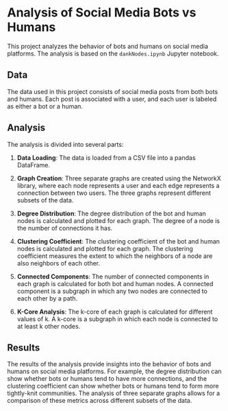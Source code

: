 # Analysis of Social Media Bots vs Humans

This project analyzes the behavior of bots and humans on social media platforms. The analysis is based on the `dankNodes.ipynb` Jupyter notebook.

## Data

The data used in this project consists of social media posts from both bots and humans. Each post is associated with a user, and each user is labeled as either a bot or a human.

## Analysis

The analysis is divided into several parts:

1. **Data Loading**: The data is loaded from a CSV file into a pandas DataFrame.

2. **Graph Creation**: Three separate graphs are created using the NetworkX library, where each node represents a user and each edge represents a connection between two users. The three graphs represent different subsets of the data.

3. **Degree Distribution**: The degree distribution of the bot and human nodes is calculated and plotted for each graph. The degree of a node is the number of connections it has.

4. **Clustering Coefficient**: The clustering coefficient of the bot and human nodes is calculated and plotted for each graph. The clustering coefficient measures the extent to which the neighbors of a node are also neighbors of each other.

5. **Connected Components**: The number of connected components in each graph is calculated for both bot and human nodes. A connected component is a subgraph in which any two nodes are connected to each other by a path.

6. **K-Core Analysis**: The k-core of each graph is calculated for different values of k. A k-core is a subgraph in which each node is connected to at least k other nodes.

## Results

The results of the analysis provide insights into the behavior of bots and humans on social media platforms. For example, the degree distribution can show whether bots or humans tend to have more connections, and the clustering coefficient can show whether bots or humans tend to form more tightly-knit communities. The analysis of three separate graphs allows for a comparison of these metrics across different subsets of the data.